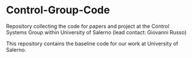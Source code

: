 # Control-Group-Code
Repository collecting the code for papers and project at the Control Systems Group within University of Salerno (lead contact: Giovanni Russo)

This repository contains the baseline code for our work at University of Salerno.
